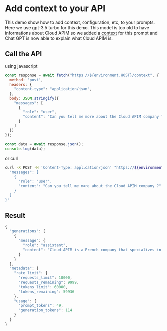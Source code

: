 # Add context to your API

This demo show how to add context, configuration, etc, to your prompts. Here we use gpt-3.5 turbo for this demo. This model is too old to have informations about Cloud APIM so we added a [context](https://github.com/cloud-apim/otoroshi-llm-extension-serverless/blob/main/entities/ai.json#L52) for this prompt and Chat GPT is now able to explain what Cloud APIM is.

## Call the API

using javascript 

```js
const response = await fetch("https://${environment.HOST}/context", {
  method: 'post',
  headers: {
    "content-type": "application/json",
  },
  body: JSON.stringify({
    "messages": [
      {
        "role": "user",
        "content": "Can you tell me more about the Cloud APIM company ?"
      }
    ]
  })
});

const data = await response.json();
console.log(data);
```

or curl

```sh
curl -X POST -H 'Content-Type: application/json' "https://${environment.HOST}/context" -d '{
  "messages": [
    {
      "role": "user",
      "content": "Can you tell me more about the Cloud APIM company ?"
    }
  ]
}'
```

## Result

```js
{
  "generations": [
    {
      "message": {
        "role": "assistant",
        "content": "Cloud APIM is a French company that specializes in providing API Management as a Service solutions. They offer managed Otoroshi instances, which is an open-source API gateway that provides features such as traffic management, security, monitoring, and analytics for APIs.\n\nIn addition to API Management services, Cloud APIM also offers Serverless projects. Serverless computing allows developers to build and run applications without managing infrastructure. This can help reduce costs and improve scalability.\n\nOverall, Cloud APIM aims to help businesses efficiently manage their APIs and streamline their development processes through their various services and solutions."
      }
    }
  ],
  "metadata": {
    "rate_limit": {
      "requests_limit": 10000,
      "requests_remaining": 9999,
      "tokens_limit": 60000,
      "tokens_remaining": 59936
    },
    "usage": {
      "prompt_tokens": 49,
      "generation_tokens": 114
    }
  }
}
```

